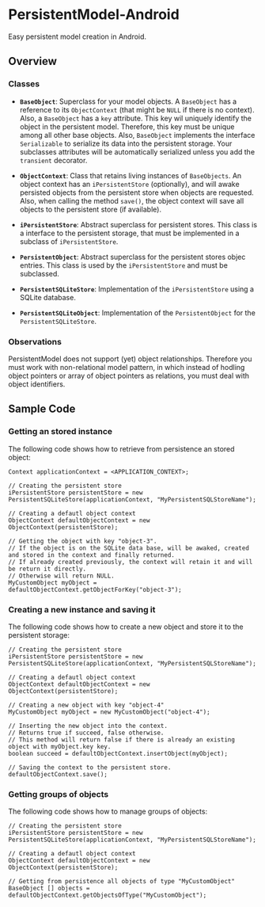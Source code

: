 PersistentModel-Android
=======================

Easy persistent model creation in Android. 

## Overview

### Classes

- **`BaseObject`**: Superclass for your model objects. A `BaseObject` has a reference to its `ObjectContext` (that might be `NULL` if there is no context). Also, a `BaseObject` has a `key` attribute. This key wil uniquely identify the object in the persistent model. Therefore, this key must be unique among all other base objects. Also, `BaseObject` implements the interface `Serializable` to serialize its data into the persistent storage. Your subclasses attributes will be automatically serialized unless you add the `transient` decorator.

- **`ObjectContext`**: Class that retains living instances of `BaseObjects`. An object context has an `iPersistentStore` (optionally), and will awake persisted objects from the persistent store when objects are requested. Also, when calling the method `save()`, the object context will save all objects to the persistent store (if available).

- **`iPersistentStore`**: Abstract superclass for persistent stores. This class is a interface to the persistent storage, that must be implemented in a subclass of `iPersistentStore`.

- **`PersistentObject`**: Abstract superclass for the persistent stores objec entries. This class is used by the `iPersistentStore` and must be subclassed. 

- **`PersistentSQLiteStore`**: Implementation of the `iPersistentStore` using a SQLite database.

- **`PersistentSQLiteObject`**: Implementation of the `PersistentObject` for the `PersistentSQLiteStore`.

### Observations

PersistentModel does not support (yet) object relationships. Therefore you must work with non-relational model pattern, in which instead of hodling object pointers or array of object pointers as relations, you must deal with object identifiers.

## Sample Code

### Getting an stored instance

The following code shows how to retrieve from persistence an stored object:

    Context applicationContext = <APPLICATION_CONTEXT>;
    
    // Creating the persistent store
    iPersistentStore persistentStore = new PersistentSQLiteStore(applicationContext, "MyPersistentSQLStoreName");
    
    // Creating a defautl object context
    ObjectContext defaultObjectContext = new ObjectContext(persistentStore);
    
    // Getting the object with key "object-3". 
    // If the object is on the SQLite data base, will be awaked, created and stored in the context and finally returned.
    // If already created previously, the context will retain it and will be return it directly.
    // Otherwise will return NULL.
    MyCustomObject myObject = defaultObjectContext.getObjectForKey("object-3");
    
### Creating a new instance and saving it
    
The following code shows how to create a new object and store it to the persistent storage:

    // Creating the persistent store
    iPersistentStore persistentStore = new PersistentSQLiteStore(applicationContext, "MyPersistentSQLStoreName");
    
    // Creating a defautl object context
    ObjectContext defaultObjectContext = new ObjectContext(persistentStore);
    
    // Creating a new object with key "object-4"
    MyCustomObject myObject = new MyCustomObject("object-4"); 
    
    // Inserting the new object into the context. 
    // Returns true if succeed, false otherwise.
    // This method will return false if there is already an existing object with myObject.key key.
    boolean succeed = defaultObjectContext.insertObject(myObject);
    
    // Saving the context to the persistent store.
    defaultObjectContext.save();
    
### Getting groups of objects

The following code shows how to manage groups of objects:

    // Creating the persistent store
    iPersistentStore persistentStore = new PersistentSQLiteStore(applicationContext, "MyPersistentSQLStoreName");
    
    // Creating a defautl object context
    ObjectContext defaultObjectContext = new ObjectContext(persistentStore);
    
    // Getting from persistence all objects of type "MyCustomObject"
    BaseObject [] objects = defaultObjectContext.getObjectsOfType("MyCustomObject");
    
    
